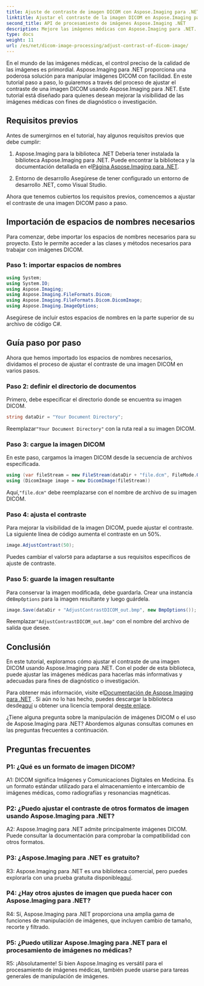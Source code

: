 ```yaml
---
title: Ajuste de contraste de imagen DICOM con Aspose.Imaging para .NET
linktitle: Ajustar el contraste de la imagen DICOM en Aspose.Imaging para .NET
second_title: API de procesamiento de imágenes Aspose.Imaging .NET
description: Mejore las imágenes médicas con Aspose.Imaging para .NET. Ajuste el contraste de la imagen DICOM con sencillos pasos.
type: docs
weight: 11
url: /es/net/dicom-image-processing/adjust-contrast-of-dicom-image/
---
```

En el mundo de las imágenes médicas, el control preciso de la calidad de las imágenes es primordial. Aspose.Imaging para .NET proporciona una poderosa solución para manipular imágenes DICOM con facilidad. En este tutorial paso a paso, lo guiaremos a través del proceso de ajustar el contraste de una imagen DICOM usando Aspose.Imaging para .NET. Este tutorial está diseñado para quienes desean mejorar la visibilidad de las imágenes médicas con fines de diagnóstico o investigación. 

## Requisitos previos

Antes de sumergirnos en el tutorial, hay algunos requisitos previos que debe cumplir:

1. Aspose.Imaging para la biblioteca .NET
 Debería tener instalada la biblioteca Aspose.Imaging para .NET. Puede encontrar la biblioteca y la documentación detallada en el[Página Aspose.Imaging para .NET](https://reference.aspose.com/imaging/net/).

2. Entorno de desarrollo
Asegúrese de tener configurado un entorno de desarrollo .NET, como Visual Studio.

Ahora que tenemos cubiertos los requisitos previos, comencemos a ajustar el contraste de una imagen DICOM paso a paso.

## Importación de espacios de nombres necesarios

Para comenzar, debe importar los espacios de nombres necesarios para su proyecto. Esto le permite acceder a las clases y métodos necesarios para trabajar con imágenes DICOM.

### Paso 1: importar espacios de nombres

```csharp
using System;
using System.IO;
using Aspose.Imaging;
using Aspose.Imaging.FileFormats.Dicom;
using Aspose.Imaging.FileFormats.Dicom.DicomImage;
using Aspose.Imaging.ImageOptions;
```

Asegúrese de incluir estos espacios de nombres en la parte superior de su archivo de código C#.

## Guía paso por paso

Ahora que hemos importado los espacios de nombres necesarios, dividamos el proceso de ajustar el contraste de una imagen DICOM en varios pasos.

### Paso 2: definir el directorio de documentos

Primero, debe especificar el directorio donde se encuentra su imagen DICOM.

```csharp
string dataDir = "Your Document Directory";
```

 Reemplazar`"Your Document Directory"` con la ruta real a su imagen DICOM.

### Paso 3: cargue la imagen DICOM

En este paso, cargamos la imagen DICOM desde la secuencia de archivos especificada.

```csharp
using (var fileStream = new FileStream(dataDir + "file.dcm", FileMode.Open, FileAccess.Read))
using (DicomImage image = new DicomImage(fileStream))
```

 Aquí,`"file.dcm"` debe reemplazarse con el nombre de archivo de su imagen DICOM.

### Paso 4: ajusta el contraste

Para mejorar la visibilidad de la imagen DICOM, puede ajustar el contraste. La siguiente línea de código aumenta el contraste en un 50%.

```csharp
image.AdjustContrast(50);
```

 Puedes cambiar el valor`50` para adaptarse a sus requisitos específicos de ajuste de contraste.

### Paso 5: guarde la imagen resultante

 Para conservar la imagen modificada, debe guardarla. Crear una instancia de`BmpOptions` para la imagen resultante y luego guárdela.

```csharp
image.Save(dataDir + "AdjustContrastDICOM_out.bmp", new BmpOptions());
```

 Reemplazar`"AdjustContrastDICOM_out.bmp"` con el nombre del archivo de salida que desee.

## Conclusión

En este tutorial, exploramos cómo ajustar el contraste de una imagen DICOM usando Aspose.Imaging para .NET. Con el poder de esta biblioteca, puede ajustar las imágenes médicas para hacerlas más informativas y adecuadas para fines de diagnóstico o investigación.

 Para obtener más información, visite el[Documentación de Aspose.Imaging para .NET](https://reference.aspose.com/imaging/net/) . Si aún no lo has hecho, puedes descargar la biblioteca desde[aquí](https://releases.aspose.com/imaging/net/) u obtener una licencia temporal de[este enlace](https://purchase.aspose.com/temporary-license/).

¿Tiene alguna pregunta sobre la manipulación de imágenes DICOM o el uso de Aspose.Imaging para .NET? Abordemos algunas consultas comunes en las preguntas frecuentes a continuación.

## Preguntas frecuentes

### P1: ¿Qué es un formato de imagen DICOM?

A1: DICOM significa Imágenes y Comunicaciones Digitales en Medicina. Es un formato estándar utilizado para el almacenamiento e intercambio de imágenes médicas, como radiografías y resonancias magnéticas.

### P2: ¿Puedo ajustar el contraste de otros formatos de imagen usando Aspose.Imaging para .NET?

A2: Aspose.Imaging para .NET admite principalmente imágenes DICOM. Puede consultar la documentación para comprobar la compatibilidad con otros formatos.

### P3: ¿Aspose.Imaging para .NET es gratuito?

 R3: Aspose.Imaging para .NET es una biblioteca comercial, pero puedes explorarla con una prueba gratuita disponible[aquí](https://releases.aspose.com/).

### P4: ¿Hay otros ajustes de imagen que pueda hacer con Aspose.Imaging para .NET?

R4: Sí, Aspose.Imaging para .NET proporciona una amplia gama de funciones de manipulación de imágenes, que incluyen cambio de tamaño, recorte y filtrado.

### P5: ¿Puedo utilizar Aspose.Imaging para .NET para el procesamiento de imágenes no médicas?

R5: ¡Absolutamente! Si bien Aspose.Imaging es versátil para el procesamiento de imágenes médicas, también puede usarse para tareas generales de manipulación de imágenes.